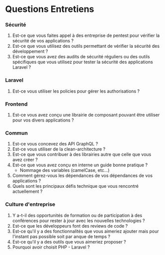 # Questions Entretiens

### Sécurité
1. Est-ce que vous faites appel à des entreprise de pentest pour vérifier la sécurité de vos applications ?
2. Est-ce que vous utilisez des outils permettant de vérifier la sécurité des développement ?
3. Est-ce que vous avez des audits de sécurité réguliers ou des outils spécifiques que vous utilisez pour tester la sécurité des applications Laravel ?

### Laravel
1. Est-ce vous utiliser les policies pour gérer les authorisations ?

### Frontend
1. Est-ce vous avez conçu une librairie de composant pouvant être utiliser pour vos divers applications ?

### Commun
1. Est-ce vous concevez des API GraphQL ?
2. Est-ce vous utiliser de la clean-architecture ?
3. Est-ce que vous contribuer à des librairies autre que celle que vous avez créer ?
4. Est-ce que vous avez conçu en interne un guide bonne pratique ?
    * Nommage des variables (camelCase, etc...)
5. Comment gérez-vous les dépendances de vos dépendances de vos applications ?
6. Quels sont les principaux défis technique que vous rencontré actuellement ?

### Culture d'entreprise
1. Y a-t-il des opportunités de formation ou de participation à des conférences pour rester à jour avec les nouvelles technologies ?
2. Est-ce que les développeurs font des reviews de code ?
3. Est-ce qu'il y a des fonctionnalités que vous aimeriez ajouter mais pour l'instant pas possible soit par anque de temps ?
4. Est-ce qu'il y a des outils que vous aimeriez proposer ?
5. Pourquoi avoir choisit PHP - Laravel ?
